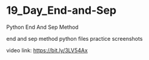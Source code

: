 # 19_Day_End-and-Sep
Python End And Sep Method

end and sep method python files
practice screenshots

video link: https://bit.ly/3LV54Ax
